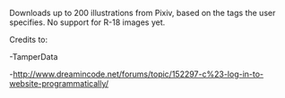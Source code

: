 Downloads up to 200 illustrations from Pixiv, based on the tags the user specifies. No support for R-18 images yet.


Credits to:

-TamperData

-http://www.dreamincode.net/forums/topic/152297-c%23-log-in-to-website-programmatically/
